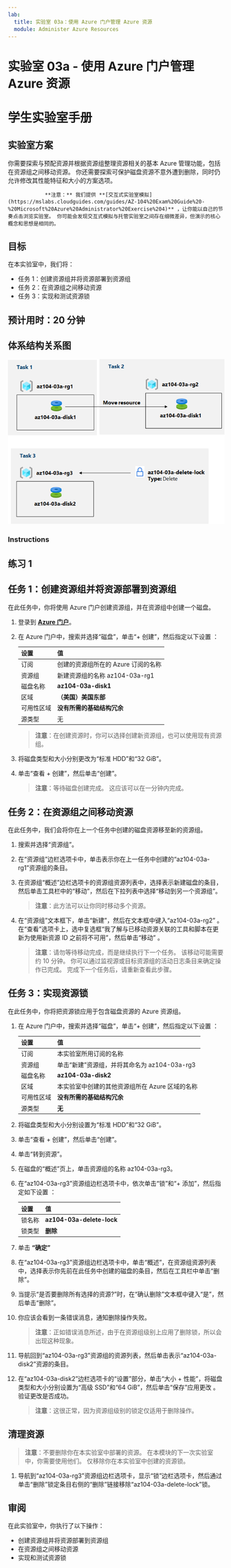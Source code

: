 ```yaml
---
lab:
  title: 实验室 03a：使用 Azure 门户管理 Azure 资源
  module: Administer Azure Resources
---
```


# 实验室 03a - 使用 Azure 门户管理 Azure 资源
# 学生实验室手册

## 实验室方案

你需要探索与预配资源并根据资源组整理资源相关的基本 Azure 管理功能，包括在资源组之间移动资源。 你还需要探索可保护磁盘资源不意外遭到删除，同时仍允许修改其性能特征和大小的方案选项。

                **注意：** 我们提供 **[交互式实验室模拟](https://mslabs.cloudguides.com/guides/AZ-104%20Exam%20Guide%20-%20Microsoft%20Azure%20Administrator%20Exercise%204)** ，让你能以自己的节奏点击浏览实验室。 你可能会发现交互式模拟与托管实验室之间存在细微差异，但演示的核心概念和思想是相同的。 

## 目标

在本实验室中，我们将：

+ 任务 1：创建资源组并将资源部署到资源组
+ 任务 2：在资源组之间移动资源
+ 任务 3：实现和测试资源锁

## 预计用时：20 分钟

## 体系结构关系图

![image](../media/lab03a.png)

### Instructions

## 练习 1

## 任务 1：创建资源组并将资源部署到资源组

在此任务中，你将使用 Azure 门户创建资源组，并在资源组中创建一个磁盘。

1. 登录到 [**Azure 门户**](http://portal.azure.com)。

1. 在 Azure 门户中，搜索并选择“磁盘”，单击“+ 创建”，然后指定以下设置 ：

    |设置|值|
    |---|---|
    |订阅| 创建的资源组所在的 Azure 订阅的名称 |
    |资源组| 新建资源组的名称 az104-03a-rg1 |
    |磁盘名称| **az104-03a-disk1** |
    |区域| **（美国）美国东部** |
    |可用性区域| **没有所需的基础结构冗余** |
    |源类型| 无  |

    >**注意**：在创建资源时，你可以选择创建新资源组，也可以使用现有资源组。

1. 将磁盘类型和大小分别更改为“标准 HDD”和“32 GiB”。

1. 单击“查看 + 创建”，然后单击“创建”。

    >**注意**：等待磁盘创建完成。 这应该可以在一分钟内完成。

## 任务 2：在资源组之间移动资源 

在此任务中，我们会将你在上一个任务中创建的磁盘资源移至新的资源组。 

1. 搜索并选择“资源组”。 

1. 在“资源组”边栏选项卡中，单击表示你在上一任务中创建的“az104-03a-rg1”资源组的条目。

1. 在资源组“概述”边栏选项卡的资源组资源列表中，选择表示新建磁盘的条目，然后单击工具栏中的“移动”，然后在下拉列表中选择“移动到另一个资源组”。

    >**注意**：此方法可以让你同时移动多个资源。 

1. 在“资源组”文本框下，单击“新建”，然后在文本框中键入“az104-03a-rg2”  。 在“查看”选项卡上，选中复选框“我了解与已移动资源关联的工具和脚本在更新为使用新资源 ID 之前将不可用”，然后单击“移动” 。

    >**注意**：请勿等待移动完成，而是继续执行下一个任务。 该移动可能需要约 10 分钟。 你可以通过监视源或目标资源组的活动日志条目来确定操作已完成。 完成下一个任务后，请重新查看此步骤。

## 任务 3：实现资源锁

在此任务中，你将把资源锁应用于包含磁盘资源的 Azure 资源组。

1. 在 Azure 门户中，搜索并选择“磁盘”，单击“+ 创建”，然后指定以下设置 ：

    |设置|值|
    |---|---|
    |订阅| 本实验室所用订阅的名称 |
    |资源组| 单击“新建”资源组，并将其命名为 az104-03a-rg3  |
    |磁盘名称| **az104-03a-disk2** |
    |区域| 本实验室中创建的其他资源组所在 Azure 区域的名称 |
    |可用性区域| **没有所需的基础结构冗余** |
    |源类型| **无** |

1. 将磁盘类型和大小分别设置为“标准 HDD”和“32 GiB”。

1. 单击“查看 + 创建”，然后单击“创建”。

1. 单击“转到资源”。

1. 在磁盘的“概述”页上，单击资源组的名称 az104-03a-rg3。

1. 在“az104-03a-rg3”资源组边栏选项卡中，依次单击“锁”和“+ 添加”，然后指定如下设置  ：

    |设置|值|
    |---|---|
    |锁名称| **az104-03a-delete-lock** |
    |锁类型| **删除** |
    
1. 单击 **“确定”**    

1. 在“az104-03a-rg3”资源组边栏选项卡中，单击“概述”，在资源组资源列表中，选择表示你先前在此任务中创建的磁盘的条目，然后在工具栏中单击“删除”。 

1. 当提示“是否要删除所有选择的资源?”时，在“确认删除”文本框中键入“是”，然后单击“删除”。

1. 你应该会看到一条错误消息，通知删除操作失败。 

    >**注意**：正如错误消息所述，由于在资源组级别上应用了删除锁，所以会出现这种现象。

1. 导航回到“az104-03a-rg3”资源组的资源列表，然后单击表示“az104-03a-disk2”资源的条目。 

1. 在“az104-03a-disk2”边栏选项卡的“设置”部分，单击“大小 + 性能”，将磁盘类型和大小分别设置为“高级 SSD”和“64 GiB”，然后单击“保存”应用更改     。 验证更改是否成功。

    >**注意**：这很正常，因为资源组级别的锁定仅适用于删除操作。 

## 清理资源

   >**注意**：不要删除你在本实验室中部署的资源。 在本模块的下一次实验室中，你需要使用他们。 仅移除你在本实验室中创建的资源锁。

1. 导航到“az104-03a-rg3”资源组边栏选项卡，显示“锁”边栏选项卡，然后通过单击“删除”锁定条目右侧的“删除”链接移除“az104-03a-delete-lock”锁。

## 审阅

在此实验室中，你执行了以下操作：

- 创建资源组并将资源部署到资源组
- 在资源组之间移动资源
- 实现和测试资源锁
